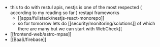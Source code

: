 - this to do with restul apis, nestjs is one of the most respected ( according to my reading so far ) restapi frameworks
	- [[apps/fullstack/nestjs-react-monorepo]]
	- so for tomorrow lets do [[security/monitoring/solutions]] of which there are many but we can start with WebCheck][
- [[frontend-web/astro-mpas]]
- [[BaaS/firebase]]